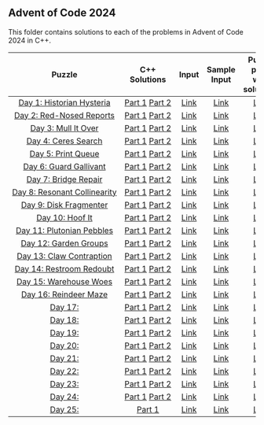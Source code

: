## Advent of Code 2024 ##

This folder contains solutions to each of the problems in Advent of Code 2024 in C++.

|Puzzle|C++ Solutions|Input|Sample Input|Puzzle page with solutions|
|:---:|:---:|:---:|:---:|:---:|
| <nobr> [Day 1: Historian Hysteria](https://adventofcode.com/2024/day/1) </nobr> | <nobr> [Part 1](/2024/cpp/day_01a.cpp) [Part 2](/2024/cpp/day_01b.cpp) </nobr> | </nobr> [Link](/2024/input/day_01_input) </nobr> | </nobr> [Link](/2024/sample_input/day_01_sample_input) </nobr> | </nobr> [Link](/2024/puzzles/day_01_puzzle) </nobr> |
| <nobr> [Day 2: Red-Nosed Reports](https://adventofcode.com/2024/day/2) </nobr> | <nobr> [Part 1](/2024/cpp/day_02a.cpp) [Part 2](/2024/cpp/day_02b.cpp) </nobr> | </nobr> [Link](/2024/input/day_02_input) </nobr> | </nobr> [Link](/2024/sample_input/day_02_sample_input) </nobr> | </nobr> [Link](/2024/puzzles/day_02_puzzle) </nobr> |
| <nobr> [Day 3: Mull It Over](https://adventofcode.com/2024/day/3) </nobr> | <nobr> [Part 1](/2024/cpp/day_03a.cpp) [Part 2](/2024/cpp/day_03b.cpp) </nobr> | </nobr> [Link](/2024/input/day_03_input) </nobr> | </nobr> [Link](/2024/sample_input/day_03_sample_input) </nobr> | </nobr> [Link](/2024/puzzles/day_03_puzzle) </nobr> |
| <nobr> [Day 4: Ceres Search](https://adventofcode.com/2024/day/4) </nobr> | <nobr> [Part 1](/2024/cpp/day_04a.cpp) [Part 2](/2024/cpp/day_04b.cpp) </nobr> | </nobr> [Link](/2024/input/day_04_input) </nobr> | </nobr> [Link](/2024/sample_input/day_04_sample_input) </nobr> | </nobr> [Link](/2024/puzzles/day_04_puzzle) </nobr> |
| <nobr> [Day 5: Print Queue](https://adventofcode.com/2024/day/5) </nobr> | <nobr> [Part 1](/2024/cpp/day_05a.cpp) [Part 2](/2024/cpp/day_05b.cpp) </nobr> | </nobr> [Link](/2024/input/day_05_input) </nobr> | </nobr> [Link](/2024/sample_input/day_05_sample_input) </nobr> | </nobr> [Link](/2024/puzzles/day_05_puzzle) </nobr> |
| <nobr> [Day 6: Guard Gallivant](https://adventofcode.com/2024/day/6) </nobr> | <nobr> [Part 1](/2024/cpp/day_06a.cpp) [Part 2](/2024/cpp/day_06b.cpp) </nobr> | </nobr> [Link](/2024/input/day_06_input) </nobr> | </nobr> [Link](/2024/sample_input/day_06_sample_input) </nobr> | </nobr> [Link](/2024/puzzles/day_06_puzzle) </nobr> |
| <nobr> [Day 7: Bridge Repair](https://adventofcode.com/2024/day/7) </nobr> | <nobr> [Part 1](/2024/cpp/day_07a.cpp) [Part 2](/2024/cpp/day_07b.cpp) </nobr> | </nobr> [Link](/2024/input/day_07_input) </nobr> | </nobr> [Link](/2024/sample_input/day_07_sample_input) </nobr> | </nobr> [Link](/2024/puzzles/day_07_puzzle) </nobr> |
| <nobr> [Day 8: Resonant Collinearity](https://adventofcode.com/2024/day/8) </nobr> | <nobr> [Part 1](/2024/cpp/day_08a.cpp) [Part 2](/2024/cpp/day_08b.cpp) </nobr> | </nobr> [Link](/2024/input/day_08_input) </nobr> | </nobr> [Link](/2024/sample_input/day_08_sample_input) </nobr> | </nobr> [Link](/2024/puzzles/day_08_puzzle) </nobr> |
| <nobr> [Day 9: Disk Fragmenter](https://adventofcode.com/2024/day/9) </nobr> | <nobr> [Part 1](/2024/cpp/day_09a.cpp) [Part 2](/2024/cpp/day_09b.cpp) </nobr> | </nobr> [Link](/2024/input/day_09_input) </nobr> | </nobr> [Link](/2024/sample_input/day_09_sample_input) </nobr> | </nobr> [Link](/2024/puzzles/day_09_puzzle) </nobr> |
| <nobr> [Day 10: Hoof It](https://adventofcode.com/2024/day/10) </nobr> | <nobr> [Part 1](/2024/cpp/day_10a.cpp) [Part 2](/2024/cpp/day_10b.cpp) </nobr> | </nobr> [Link](/2024/input/day_10_input) </nobr> | </nobr> [Link](/2024/sample_input/day_10_sample_input) </nobr> |  </nobr> [Link](/2024/puzzles/day_10_puzzle) </nobr> |
| <nobr> [Day 11: Plutonian Pebbles](https://adventofcode.com/2024/day/11) </nobr> | <nobr> [Part 1](/2024/cpp/day_11a.cpp) [Part 2](/2024/cpp/day_11b.cpp) </nobr> | </nobr> [Link](/2024/input/day_11_input) </nobr> | </nobr> [Link](/2024/sample_input/day_11_sample_input) </nobr> | </nobr> [Link](/2024/puzzles/day_11_puzzle) </nobr> |
| <nobr> [Day 12: Garden Groups](https://adventofcode.com/2024/day/12) </nobr> | <nobr> [Part 1](/2024/cpp/day_12a.cpp) [Part 2](/2024/cpp/day_12b.cpp) </nobr> | </nobr> [Link](/2024/input/day_12_input) </nobr> | </nobr> [Link](/2024/sample_input/day_12_sample_input) </nobr> | </nobr> [Link](/2024/puzzles/day_12_puzzle) </nobr> |
| <nobr> [Day 13: Claw Contraption](https://adventofcode.com/2024/day/13) </nobr> | <nobr> [Part 1](/2024/cpp/day_13a.cpp) [Part 2](/2024/cpp/day_13b.cpp) </nobr> | </nobr> [Link](/2024/input/day_13_input) </nobr> | </nobr> [Link](/2024/sample_input/day_13_sample_input) </nobr> | </nobr> [Link](/2024/puzzles/day_13_puzzle) </nobr> |
| <nobr> [Day 14: Restroom Redoubt](https://adventofcode.com/2024/day/14) </nobr> | <nobr> [Part 1](/2024/cpp/day_14a.cpp) [Part 2](/2024/cpp/day_14b.cpp) </nobr> | </nobr> [Link](/2024/input/day_14_input) </nobr> | </nobr> [Link](/2024/sample_input/day_14_sample_input) </nobr> | </nobr> [Link](/2024/puzzles/day_14_puzzle) </nobr> |
| <nobr> [Day 15: Warehouse Woes](https://adventofcode.com/2024/day/15) </nobr> | <nobr> [Part 1](/2024/cpp/day_15a.cpp) [Part 2](/2024/cpp/day_15b.cpp) </nobr> | </nobr> [Link](/2024/input/day_15_input) </nobr> | </nobr> [Link](/2024/sample_input/day_15_sample_input) </nobr> | </nobr> [Link](/2024/puzzles/day_15_puzzle) </nobr> |
| <nobr> [Day 16: Reindeer Maze](https://adventofcode.com/2024/day/16) </nobr> | <nobr> [Part 1](/2024/cpp/day_16a.cpp) [Part 2](/2024/cpp/day_16b.cpp) </nobr> | </nobr> [Link](/2024/input/day_16_input) </nobr> | </nobr> [Link](/2024/sample_input/day_16_sample_input) </nobr> | </nobr> [Link](/2024/puzzles/day_16_puzzle) </nobr> |
| <nobr> [Day 17:](https://adventofcode.com/2024/day/17) </nobr> | <nobr> [Part 1](/2024/cpp/day_17a.cpp) [Part 2](/2024/cpp/day_17b.cpp) </nobr> | </nobr> [Link](/2024/input/day_17_input) </nobr> | </nobr> [Link](/2024/sample_input/day_17_sample_input) </nobr> | </nobr> [Link](/2024/puzzles/day_17_puzzle) </nobr> |
| <nobr> [Day 18:](https://adventofcode.com/2024/day/18) </nobr> | <nobr> [Part 1](/2024/cpp/day_18a.cpp) [Part 2](/2024/cpp/day_18b.cpp) </nobr> | </nobr> [Link](/2024/input/day_18_input) </nobr> | </nobr> [Link](/2024/sample_input/day_18_sample_input) </nobr> | </nobr> [Link](/2024/puzzles/day_18_puzzle) </nobr> |
| <nobr> [Day 19:](https://adventofcode.com/2024/day/19) </nobr> | <nobr> [Part 1](/2024/cpp/day_19a.cpp) [Part 2](/2024/cpp/day_19b.cpp) </nobr> | </nobr> [Link](/2024/input/day_19_input) </nobr> | </nobr> [Link](/2024/sample_input/day_19_sample_input) </nobr> | </nobr> [Link](/2024/puzzles/day_19_puzzle) </nobr> |
| <nobr> [Day 20:](https://adventofcode.com/2024/day/20) </nobr> | <nobr> [Part 1](/2024/cpp/day_20a.cpp) [Part 2](/2024/cpp/day_20b.cpp) </nobr> | </nobr> [Link](/2024/input/day_20_input) </nobr> | </nobr> [Link](/2024/sample_input/day_20_sample_input) </nobr> | </nobr> [Link](/2024/puzzles/day_20_puzzle) </nobr> |
| <nobr> [Day 21:](https://adventofcode.com/2024/day/21) </nobr> | <nobr> [Part 1](/2024/cpp/day_21a.cpp) [Part 2](/2024/cpp/day_21b.cpp) </nobr> | </nobr> [Link](/2024/input/day_21_input) </nobr> | </nobr> [Link](/2024/sample_input/day_21_sample_input) </nobr> | </nobr> [Link](/2024/puzzles/day_21_puzzle) </nobr> |
| <nobr> [Day 22:](https://adventofcode.com/2024/day/22) </nobr> | <nobr> [Part 1](/2024/cpp/day_22a.cpp) [Part 2](/2024/cpp/day_22b.cpp) </nobr> | </nobr> [Link](/2024/input/day_22_input) </nobr> | </nobr> [Link](/2024/sample_input/day_22_sample_input) </nobr> | </nobr> [Link](/2024/puzzles/day_22_puzzle) </nobr> |
| <nobr> [Day 23:](https://adventofcode.com/2024/day/23) </nobr> | <nobr> [Part 1](/2024/cpp/day_23a.cpp) [Part 2](/2024/cpp/day_23b.cpp) </nobr> | </nobr> [Link](/2024/input/day_23_input) </nobr> | </nobr> [Link](/2024/sample_input/day_23_sample_input) </nobr> | </nobr> [Link](/2024/puzzles/day_23_puzzle) </nobr> |
| <nobr> [Day 24:](https://adventofcode.com/2024/day/24) </nobr> | <nobr> [Part 1](/2024/cpp/day_24a.cpp) [Part 2](/2024/cpp/day_24b.cpp) </nobr> | </nobr> [Link](/2024/input/day_24_input) </nobr> | </nobr> [Link](/2024/sample_input/day_24_sample_input) </nobr> | </nobr> [Link](/2024/puzzles/day_24_puzzle) </nobr> |
| <nobr> [Day 25:](https://adventofcode.com/2024/day/25) </nobr> | <nobr> [Part 1](/2024/cpp/day_25a.cpp) | </nobr> [Link](/2024/input/day_25_input) </nobr> | </nobr> [Link](/2024/sample_input/day_25_sample_input) </nobr> | </nobr> [Link](/2024/puzzles/day_25_puzzle) </nobr> |

